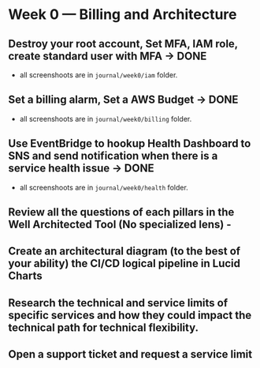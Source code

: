 # Week 0 — Billing and Architecture

## Destroy your root account, Set MFA, IAM role, create standard user with MFA -> DONE
- all screenshoots are in `journal/week0/iam` folder.

## Set a billing alarm, Set a AWS Budget -> DONE
- all screenshoots are in `journal/week0/billing` folder.

## Use EventBridge to hookup Health Dashboard to SNS and send notification when there is a service health issue -> DONE
- all screenshoots are in `journal/week0/health` folder.

## Review all the questions of each pillars in the Well Architected Tool (No specialized lens) - 
## Create an architectural diagram (to the best of your ability) the CI/CD logical pipeline in Lucid Charts
## Research the technical and service limits of specific services and how they could impact the technical path for technical flexibility. 
## Open a support ticket and request a service limit

